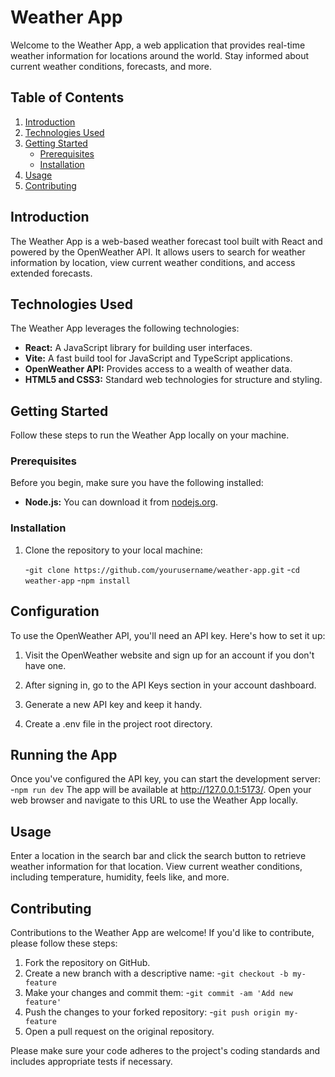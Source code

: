 # Weather App



Welcome to the Weather App, a web application that provides real-time weather information for locations around the world. Stay informed about current weather conditions, forecasts, and more.

## Table of Contents

1. [Introduction](#introduction)
2. [Technologies Used](#technologies-used)
3. [Getting Started](#getting-started)
   - [Prerequisites](#prerequisites)
   - [Installation](#installation)
4. [Usage](#usage)
5. [Contributing](#contributing)


## Introduction

The Weather App is a web-based weather forecast tool built with React and powered by the OpenWeather API. It allows users to search for weather information by location, view current weather conditions, and access extended forecasts.

## Technologies Used

The Weather App leverages the following technologies:

- **React:** A JavaScript library for building user interfaces.
- **Vite:** A fast build tool for JavaScript and TypeScript applications.
- **OpenWeather API:** Provides access to a wealth of weather data.
- **HTML5 and CSS3:** Standard web technologies for structure and styling.

## Getting Started

Follow these steps to run the Weather App locally on your machine.

### Prerequisites

Before you begin, make sure you have the following installed:

- **Node.js:** You can download it from [nodejs.org](https://nodejs.org/).

### Installation

1. Clone the repository to your local machine:

   
   -`git clone https://github.com/yourusername/weather-app.git`
   -`cd weather-app`
   -`npm install`

## Configuration
To use the OpenWeather API, you'll need an API key. Here's how to set it up:

1. Visit the OpenWeather website and sign up for an account if you don't have one.

2. After signing in, go to the API Keys section in your account dashboard.

3. Generate a new API key and keep it handy.

4. Create a .env file in the project root directory.

## Running the App
  Once you've configured the API key, you can start the development server:
     -`npm run dev`
The app will be available at http://127.0.0.1:5173/. Open your web browser and navigate to this URL to use the Weather App locally.

## Usage
  Enter a location in the search bar and click the search button to retrieve weather information for that location.
  View current weather conditions, including temperature, humidity, feels like, and more.

## Contributing
Contributions to the Weather App are welcome! If you'd like to contribute, please follow these steps:

  1. Fork the repository on GitHub.
  2. Create a new branch with a descriptive name:
     -`git checkout -b my-feature`
  3. Make your changes and commit them:
     -`git commit -am 'Add new feature'`
  4. Push the changes to your forked repository:
     -`git push origin my-feature`
  5. Open a pull request on the original repository.

Please make sure your code adheres to the project's coding standards and includes appropriate tests if necessary.





  


